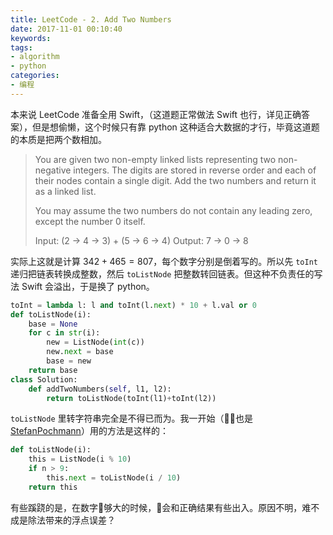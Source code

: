 ```yaml
---
title: LeetCode - 2. Add Two Numbers
date: 2017-11-01 00:10:40
keywords:
tags:
- algorithm
- python
categories:
- 编程
---
```


本来说 LeetCode 准备全用 Swift，（这道题正常做法 Swift 也行，详见正确答案），但是想偷懒，这个时候只有靠 python 这种适合大数据的才行，毕竟这道题的本质是把两个数相加。

<!-- more -->

> You are given two non-empty linked lists representing two non-negative integers. The digits are stored in reverse order and each of their nodes contain a single digit. Add the two numbers and return it as a linked list.
> 
> You may assume the two numbers do not contain any leading zero, except the number 0 itself.
> 
> Input: (2 -> 4 -> 3) + (5 -> 6 -> 4)
> Output: 7 -> 0 -> 8

实际上这就是计算 $342 + 465 = 807$，每个数字分别是倒着写的。所以先 `toInt` 递归把链表转换成整数，然后 `toListNode` 把整数转回链表。但这种不负责任的写法 Swift 会溢出，于是换了 python。

```python
toInt = lambda l: l and toInt(l.next) * 10 + l.val or 0
def toListNode(i):
    base = None
    for c in str(i):
        new = ListNode(int(c))
        new.next = base
        base = new
    return base
class Solution:
    def addTwoNumbers(self, l1, l2):
        return toListNode(toInt(l1)+toInt(l2))
```

`toListNode` 里转字符串完全是不得已而为。我一开始（也是 [StefanPochmann](https://discuss.leetcode.com/topic/14575/python-for-the-win)）用的方法是这样的：
```python
def toListNode(i):
    this = ListNode(i % 10)
    if n > 9:
        this.next = toListNode(i / 10)
    return this
```
有些蹊跷的是，在数字够大的时候，会和正确结果有些出入。原因不明，难不成是除法带来的浮点误差？
